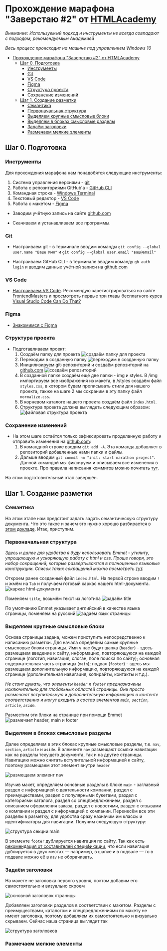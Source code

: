 # Прохождение марафона "Заверстаю #2" от [HTMLAcademy](https://htmlacademy.ru)


*Внимание: Используемый подход и инструменты не всегда совпадают с подходом, рекомендуемым Академией*

*Весь процесс происходит на машине под управлением Windows 10*

- [Прохождение марафона "Заверстаю #2" от HTMLAcademy](#прохождение-марафона-заверстаю-2-от-htmlacademy)
  - [Шаг 0. Подготовка](#шаг-0-подготовка)
    - [Инструменты](#инструменты)
    - [Git](#git)
    - [VS Code](#vs-code)
    - [Figma](#figma)
    - [Структура проекта](#структура-проекта)
    - [Сохранение изменений](#сохранение-изменений)
  - [Шаг 1. Создание разметки](#шаг-1-создание-разметки)
    - [Семантика](#семантика)
    - [Первоначальная структура](#первоначальная-структура)
    - [Выделяем крупные смысловые блоки](#выделяем-крупные-смысловые-блоки)
    - [Выделяем в блоках смысловые разделы](#выделяем-в-блоках-смысловые-разделы)
    - [Задаём заголовки](#задаём-заголовки)
    - [Размечаем мелкие элементы](#размечаем-мелкие-элементы)

## Шаг 0. Подготовка

### Инструменты
Для прохождения марафона нам понадобятся следующие инструменты:
1. Система управления версиями - [git](https://git-scm.com/download/win)
2. Работа с репозиториями GitHub'а - [GitHub CLI](https://github.com/cli/cli/releases/download/v2.0.0/gh_2.0.0_windows_amd64.msi)
3. Командная строка - [Windows Terminal](https://www.microsoft.com/ru-ru/p/windows-terminal/9n0dx20hk701?activetab=pivot:overviewtab)
4. Текстовый редактор - [VS Code](https://code.visualstudio.com/download#)
5. Работа с макетом - [Figma](https://www.figma.com/download/desktop/win)

- Заводим учётную запись на сайте [github.com](https://github.com/signup?ref_cta=Sign+up&ref_loc=header+logged+out&ref_page=%2F&source=header-home)

- Скачиваем и устанавливаем все программы.

### Git
- Настраиваем git - в терминале вводим команды `git config --global user.name "Ваше Имя"` и `git config --global user.email "ваш@email"`

- Настраиваем GitHub CLI - в терминале вводим команду `gh auth login` и вводим данные учётной записи на [github.com](https://github.com)

### VS Code
- [Настраиваем VS Code](https://htmlacademy.ru/blog/boost/tools/editors-for-the-coders#VSCode). Рекомендую зарегистрироваться на сайте [FrontendMasters](https://frontendmasters.com) и просмотреть первые три главы бесплатного курса [Visual Studio Code Can Do That?](https://frontendmasters.com/courses/customize-vs-code/)

### Figma
- [Знакомимся с Figma](https://htmlacademy.ru/blog/boost/tools/figma)

### Структура проекта
- Подготавливаем проект:
  1. Создаём папку для проекта ![создаём папку для проекта](./img/00-1.jpg)
  2. Переходим в созданную папку ![переходим в созданную папку](./img/00-2.jpg)
  3. Иницилизируем git-репозиторий и создаём репозиторий на [github.com](https://github.com) ![создаём репозиторий](./img/00-3.jpg)
  4. В созданной папке создаём ещё две папки - img и styles. В /img импортируем все изображения из макета, в /styles создаём файл `styles.css`, в котором будем прописывать стили для нашего проекта, также на шаге 2 мы сохраним в эту папку файл `normalize.css`.
  5. В корневом каталоге нашего проекта создаём файл `index.html`.
  6. Структура проекта должна выглядеть следующим образом: ![файловая структура проекта](./img/00-4.jpg)

### Сохранение изменений
- На этом шаге остаётся только зафиксировать проделанную работу и отправить изменения на [github.com](https://github.com):
  1. В командной строке вводим `git add -A`. Эта команда добавляет в репозиторий добавленные нами папки и файлы.
  2. Дальше вводим `git commit -m "init: start marathon project"`. Данной командой мы фиксируем и описываем все изменения в проекте. Про правила написания коммитов можно почитать [тут](https://www.conventionalcommits.org/ru/v1.0.0/).

На этом подготовительный этап завершён.


## Шаг 1. Создание разметки

### Семантика
На этом этапе нам предстоит задать задать семантическую структуру документа. Что это такое и зачем это нужно хорошо разбирается в [этом докладе](https://www.youtube.com/watch?v=bDYEnNzprzE). Итак, приступим.

### Первоначальная структура
*Здесь и далее для удобства я буду использовать Emmet - утилиту, упрощающую и ускоряющую работу с html и css. Проще говоря, это набор сокращений, которые развёртываются в полноценные языковые конструкции. Список таких сокращений можно посмотреть [тут](https://docs.emmet.io/cheat-sheet/).*

Откроем ранее созданный файл `index.html`. На первой строке вводим `!` и жмём на `Tab` и получаем готовый каркас нашего html-документа.
![каркас html-документа](./img/01-1.jpg)

Поменяем `title`, возьмём текст из логотипа
![задаём title](./img/01-2.jpg)

По умолчанию Emmet указывает английский в качестве языка страницы, поменяем на русский
![задаём язык страницы](./img/01-3.jpg)

### Выделяем крупные смысловые блоки
Основа страницы задана, можем приступить непосредственно к написанию разметки.
Для начала определим самые крупные смысловые блоки страницы. Ими у нас будут шапка (`header`) - здесь размещаем введение к сайту, информацию, повторяющуюся на каждой странице (логотип, навигация, слоган, поле поиска по сайту); основная содержательная часть страницы (`main`); подвал (`footer`) - здесь мы размещаем дополнительную информацию, повторяющуюся на каждой странице (дополнительная навигация, копирайты, контакты и т.д.).

*Не стоит думать, что элементы `header` и `footer` предназначены исключительно для глобальных областей страницы. Они просто размечают вступительную и дополнительную информацию о контенте соответственно и могут входить в состав элементов `main`, `section`, `article`, `aside`.*

Разместим эти блоки на странице при помощи Emmet
![размечает header, main и footer](./img/01-4.jpg)

### Выделяем в блоках смысловые разделы
Далее определяем в этих блоках крупные смысловые разделы, т.е. `nav`, `section`, `article` и `aside`. В элементе `nav` размещают ссылки навигации как на разделы текущего документа, так и на другие страницы. Навигацию можно считать вступительной информацией к сайту, поэтому размещаем этот элемент внутри `header`

![размещаем элемент nav](./img/01-5.jpg)

Изучив макет, определяем основные разделы в блоке `main` - заглавный раздел с информацией о деятельности компании, раздел с преимуществами, раздел с популярными букетами, раздел с категориями каталога, раздел со спецпредложением, раздел с описанием оформления заказа, раздел с новостями, раздел с отзывами о компании и раздел с информацией о компании. Перенесём все эти разделы в разметку, для удобства сразу назначим им классы и идентификаторы для навигации. Получим следующую структуру:

![структура секции main](./img/01-6.jpg)

В элементе `footer` дублируется навигация по сайту. Так как есть [рекомендация от составителей спецификации](https://web-standards.ru/articles/avoiding-html5-mistakes/), что если навигация дублируется в двух местах — например, в шапке и в подвале — то в подвале можно её в `nav` не оборачивать.

### Задаём заголовки
На макете не заголовка первого уровня, поэтом добавим его самостоятельно и визуально скроем

![основной заголовок страницы](./img/01-7.jpg)

Добавляем заголовки разделов в соответствии с макетом. Разделы с преимуществами, каталогом и спецпредложениями по макету не имеют заголовка, поэтому добавляем их самостоятельно и визуально скрываем. Сейчас наша страница выглядит так

![структура заголовков](./img/01-8.jpg)

### Размечаем мелкие элементы